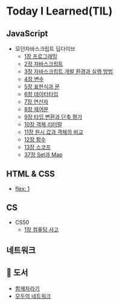 # Today I Learned(TIL)

## JavaScript
- 모던자바스크립트 딥다이브
  - [1장 프로그래밍](https://github.com/xunxee/TIL/blob/main/java_script/%EB%AA%A8%EB%8D%98%EC%9E%90%EB%B0%94%EC%8A%A4%ED%81%AC%EB%A6%BD%ED%8A%B8/1%EC%9E%A5_%ED%94%84%EB%A1%9C%EA%B7%B8%EB%9E%98%EB%B0%8D.md)
  - [2장 자바스크립트](https://github.com/xunxee/TIL/blob/main/java_script/%EB%AA%A8%EB%8D%98%EC%9E%90%EB%B0%94%EC%8A%A4%ED%81%AC%EB%A6%BD%ED%8A%B8/2%EC%9E%A5_%EC%9E%90%EB%B0%94%EC%8A%A4%ED%81%AC%EB%A6%BD%ED%8A%B8.md)
  - [3장 자바스크립트 개발 환경과 실행 방법](https://github.com/xunxee/TIL/blob/main/java_script/%EB%AA%A8%EB%8D%98%EC%9E%90%EB%B0%94%EC%8A%A4%ED%81%AC%EB%A6%BD%ED%8A%B8/3%EC%9E%A5_%EC%9E%90%EB%B0%94%EC%8A%A4%ED%81%AC%EB%A6%BD%ED%8A%B8_%EA%B0%9C%EB%B0%9C%ED%99%98%EA%B2%BD%EA%B3%BC_%EC%8B%A4%ED%96%89%EB%B0%A9%EB%B2%95.md)
  - [4장 변수](https://github.com/xunxee/TIL/blob/main/java_script/%EB%AA%A8%EB%8D%98%EC%9E%90%EB%B0%94%EC%8A%A4%ED%81%AC%EB%A6%BD%ED%8A%B8/4%EC%9E%A5_%EB%B3%80%EC%88%98.md)
  - [5장 표현식과 문](https://github.com/xunxee/TIL/blob/main/java_script/%EB%AA%A8%EB%8D%98%EC%9E%90%EB%B0%94%EC%8A%A4%ED%81%AC%EB%A6%BD%ED%8A%B8/5%EC%9E%A5_%ED%91%9C%ED%98%84%EC%8B%9D%EA%B3%BC%EB%AC%B8.md)
  - [6장 데이터타입](https://github.com/xunxee/TIL/blob/main/java_script/%EB%AA%A8%EB%8D%98%EC%9E%90%EB%B0%94%EC%8A%A4%ED%81%AC%EB%A6%BD%ED%8A%B8/6%EC%9E%A5_%EB%8D%B0%EC%9D%B4%ED%84%B0%ED%83%80%EC%9E%85.md)
  - [7장 연산자](https://github.com/xunxee/TIL/blob/main/java_script/%EB%AA%A8%EB%8D%98%EC%9E%90%EB%B0%94%EC%8A%A4%ED%81%AC%EB%A6%BD%ED%8A%B8/7%EC%9E%A5_%EC%97%B0%EC%82%B0%EC%9E%90.md)
  - [8장 제어문](https://github.com/xunxee/TIL/blob/main/java_script/%EB%AA%A8%EB%8D%98%EC%9E%90%EB%B0%94%EC%8A%A4%ED%81%AC%EB%A6%BD%ED%8A%B8/8%EC%9E%A5_%EC%A0%9C%EC%96%B4%EB%AC%B8.md)
  - [9장 타입 변환과 단축 평가](https://github.com/xunxee/TIL/blob/main/java_script/%EB%AA%A8%EB%8D%98%EC%9E%90%EB%B0%94%EC%8A%A4%ED%81%AC%EB%A6%BD%ED%8A%B8/9%EC%9E%A5_%ED%83%80%EC%9E%85%EB%B3%80%ED%99%98%EA%B3%BC%EB%8B%A8%EC%B6%95%ED%8F%89%EA%B0%80.md)
  - [10장 객체 리터럴](https://github.com/xunxee/TIL/blob/main/java_script/%EB%AA%A8%EB%8D%98%EC%9E%90%EB%B0%94%EC%8A%A4%ED%81%AC%EB%A6%BD%ED%8A%B8/10%EC%9E%A5_%EA%B0%9D%EC%B2%B4%EB%A6%AC%ED%84%B0%EB%9F%B4.md)
  - [11장 원시 값과 객체의 비교](https://github.com/xunxee/TIL/blob/main/java_script/%EB%AA%A8%EB%8D%98%EC%9E%90%EB%B0%94%EC%8A%A4%ED%81%AC%EB%A6%BD%ED%8A%B8/11%EC%9E%A5_%EC%9B%90%EC%8B%9C%EA%B0%92%EA%B3%BC%EA%B0%9D%EC%B2%B4%EC%9D%98%EB%B9%84%EA%B5%90.md)
  - [12장 함수](https://github.com/xunxee/TIL/blob/main/java_script/%EB%AA%A8%EB%8D%98%EC%9E%90%EB%B0%94%EC%8A%A4%ED%81%AC%EB%A6%BD%ED%8A%B8/12%EC%9E%A5_%ED%95%A8%EC%88%98.md)
  - [13장 스코프](https://github.com/xunxee/TIL/blob/main/java_script/%EB%AA%A8%EB%8D%98%EC%9E%90%EB%B0%94%EC%8A%A4%ED%81%AC%EB%A6%BD%ED%8A%B8/13%EC%9E%A5_%EC%8A%A4%EC%BD%94%ED%94%84.md)
  - [37장 Set과 Map](https://github.com/xunxee/TIL/blob/main/java_script/%EB%AA%A8%EB%8D%98%EC%9E%90%EB%B0%94%EC%8A%A4%ED%81%AC%EB%A6%BD%ED%8A%B8/37%EC%9E%A5_Set%EA%B3%BCMap.md)

## HTML & CSS
- [flex: 1](https://github.com/xunxee/TIL/blob/main/HTML&CSS/flex1.md)

## CS
- CS50
  - [1장 컴퓨팅 사고]()

## 네트워크

## 📖 도서
- [함께자라기](https://github.com/xunxee/TIL/blob/main/%EB%8F%84%EC%84%9C/%ED%95%A8%EA%BB%98_%EC%9E%90%EB%9D%BC%EA%B8%B0.md)
- [모두의 네트워크](https://github.com/xunxee/TIL/blob/main/%EB%8F%84%EC%84%9C/%EB%AA%A8%EB%91%90%EC%9D%98%EB%84%A4%ED%8A%B8%EC%9B%8C%ED%81%AC/%EB%AA%A8%EB%91%90%EC%9D%98%EB%84%A4%ED%8A%B8%EC%9B%8C%ED%81%AC.md)

